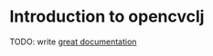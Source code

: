 # Introduction to opencvclj

TODO: write [great documentation](http://jacobian.org/writing/what-to-write/)

